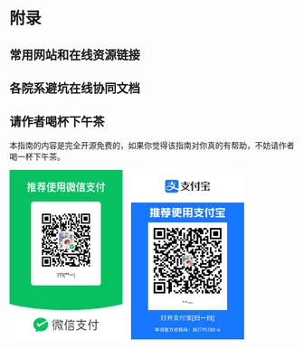 # **附录**

## **常用网站和在线资源链接**

## **各院系避坑在线协同文档**


## **请作者喝杯下午茶**
 本指南的内容是完全开源免费的，如果你觉得该指南对你真的有帮助，不妨请作者喝一杯下午茶。 
 <!-- 设置两张图片并排显示，并设置间距 -->
 <div style="display: flex; gap: 15px;"> 
    <img src="images/wechat.jpg" alt="wechat" width="200" height="300"> 
    <img src="images/payalbb.jpg" alt="payalbb" width="200" height="300">
 </div>

